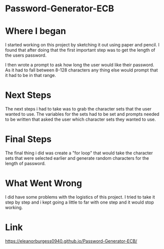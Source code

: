 # Password-Generator-ECB

# Where I began

I started working on this project by sketching it out using paper and pencil. I found that after doing that the first important step was to get the length of the users password. 

I then wrote a prompt to ask how long the user would like their password. As it had to fall between 8-128 characters any thing else would prompt that it had to be in that range.

# Next Steps

The next steps i had to take was to grab the character sets that the user wanted to use. The variables for the sets had to be set and prompts needed to be written that asked the user which character sets they wanted to use. 

# Final Steps

The final thing i did was create a "for loop" that would take the character sets that were selected earlier and generate random characters for the length of password. 

# What Went Wrong

I did have some problems with the logistics of this project. I tried to take it step by step and i kept going a little to far with one step and it would stop working. 

# Link
https://eleanorburgess0940.github.io/Password-Generator-ECB/

